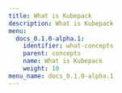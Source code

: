 ```yaml
---
title: What is Kubepack
description: What is Kubepack
menu:
  docs_0.1.0-alpha.1:
    identifier: what-concepts
    parent: concepts
    name: What is Kubepack
    weight: 10
menu_name: docs_0.1.0-alpha.1
---
```

